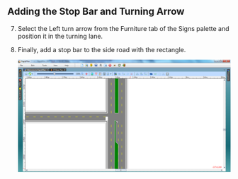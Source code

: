 ## Adding the Stop Bar and Turning Arrow

7. Select the Left turn arrow from the Furniture tab of the Signs palette and position it in the turning lane.
8. Finally, add a stop bar to the side road with the rectangle.

    ![Divided_Roads_Intersection_steps_7_and_8](./assets/Divided_Roads_Intersection_steps_7_and_8.png)
